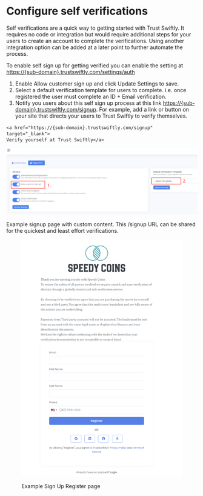 # Configure self verifications

Self verifications are a quick way to getting started with Trust Swiftly. It requires no code or integration but would require additional steps for your users to create an account to complete the verifications. Using another integration option can be added at a later point to further automate the process.

To enable self sign up for getting verified you can enable the setting at [https://{sub-domain}.trustswiftly.com/settings/auth](https://{sub-domain}.trustswiftly.com/settings/auth)

1. Enable Allow customer sign up and click Update Settings to save.
2. Select a default verification template for users to complete. i.e. once registered the user must complete an ID + Email verification.
3. Notify you users about this self sign up process at this link [https://{sub-domain}.trustswiftly.com/signup](https://{sub-domain}.trustswiftly.com/signup). For example, add a link or button on your site that directs your users to Trust Swiftly to verify themselves.

```markup
<a href="https://{sub-domain}.trustswiftly.com/signup" target="_blank">
Verify yourself at Trust Swiftly</a>
```

![Options to enable for self sign up](<../.gitbook/assets/image (13) (1).png>)

Example signup page with custom content. This /signup URL can be shared for the quickest and least effort verifications.

<figure><img src="../.gitbook/assets/image.png" alt=""><figcaption><p>Example Sign Up Register page</p></figcaption></figure>
